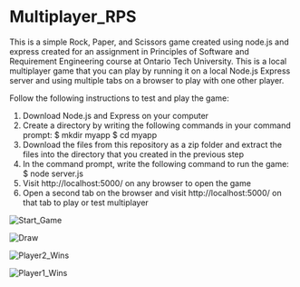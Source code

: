 # Multiplayer_RPS
This is a simple Rock, Paper, and Scissors game created using node.js and express created for an assignment in Principles of Software and Requirement Engineering course at Ontario Tech University. This is a local multiplayer game that you can play by running it on a local Node.js Express server and using multiple tabs on a browser to play with one other player.

Follow the following instructions to test and play the game:
1. Download Node.js and Express on your computer
2. Create a directory by writing the following commands in your command prompt: 
    $ mkdir myapp
    $ cd myapp
3. Download the files from this repository as a zip folder and extract the files into the directory that you created in the previous step
4. In the command prompt, write the following command to run the game:
    $ node server.js
5. Visit http://localhost:5000/ on any browser to open the game
6. Open a second tab on the browser and visit http://localhost:5000/ on that tab to play or test multiplayer

![Start_Game](https://user-images.githubusercontent.com/60102839/74370105-85069d80-4da4-11ea-9bcf-582c1b809f5e.JPG)

![Draw](https://user-images.githubusercontent.com/60102839/74369964-4a046a00-4da4-11ea-91ab-6bf60edb606c.JPG)

![Player2_Wins](https://user-images.githubusercontent.com/60102839/74370087-7fa95300-4da4-11ea-80c1-24364945c1ae.JPG)

![Player1_Wins](https://user-images.githubusercontent.com/60102839/74370079-7ae49f00-4da4-11ea-9b77-336e6457608f.JPG)

